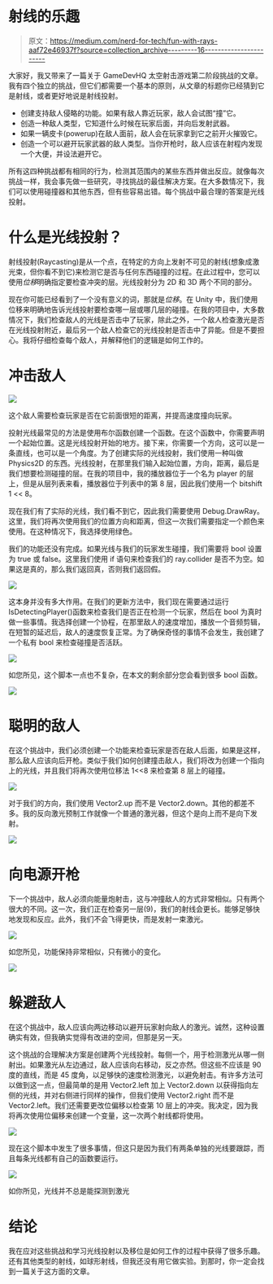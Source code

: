 # 射线的乐趣

> 原文：<https://medium.com/nerd-for-tech/fun-with-rays-aaf72e46937f?source=collection_archive---------16----------------------->

大家好，我又带来了一篇关于 GameDevHQ 太空射击游戏第二阶段挑战的文章。我有四个独立的挑战，但它们都需要一个基本的原则，从文章的标题你已经猜到它是射线，或者更好地说是射线投射。

*   创建支持敌人侵略的功能。如果有敌人靠近玩家，敌人会试图“撞”它。
*   创造一种敌人类型，它知道什么时候在玩家后面，并向后发射武器。
*   如果一辆皮卡(powerup)在敌人面前，敌人会在玩家拿到它之前开火摧毁它。
*   创造一个可以避开玩家武器的敌人类型。当你开枪时，敌人应该在射程内发现一个大便，并设法避开它。

所有这四种挑战都有相同的行为，检测其范围内的某些东西并做出反应。就像每次挑战一样，我会事先做一些研究，寻找挑战的最佳解决方案。在大多数情况下，我们可以使用碰撞器和其他东西，但有些容易出错。每个挑战中最合理的答案是光线投射。

# 什么是光线投射？

射线投射(Raycasting)是从一个点，在特定的方向上发射不可见的射线(想象成激光束，但你看不到它)来检测它是否与任何东西碰撞的过程。在此过程中，您可以使用*位移*明确指定要检查冲突的层。光线投射分为 2D 和 3D 两个不同的部分。

现在你可能已经看到了一个没有意义的词，那就是*位移*。在 Unity 中，我们使用位移来明确地告诉光线投射要检查哪一层或哪几层的碰撞。在我的项目中，大多数情况下，我们检查敌人的光线是否击中了玩家，除此之外，一个敌人检查激光是否在光线投射附近，最后另一个敌人检查它的光线投射是否击中了异能。但是不要担心。我将仔细检查每个敌人，并解释他们的逻辑是如何工作的。

# 冲击敌人

![](img/df83404a0b459efd62e4bd69414a5266.png)

这个敌人需要检查玩家是否在它前面很短的距离，并提高速度撞向玩家。

投射光线最常见的方法是使用布尔函数创建一个函数。在这个函数中，你需要声明一个起始位置。这是光线投射开始的地方。接下来，你需要一个方向，这可以是一条直线，也可以是一个角度。为了创建实际的光线投射，我们使用一种叫做 Physics2D 的东西。光线投射，在那里我们输入起始位置，方向，距离，最后是我们想要检测碰撞的层。在我的项目中，我的播放器位于一个名为 player 的层上，但是从层列表来看，播放器位于列表中的第 8 层，因此我们使用一个 bitshift 1 << 8。

现在我们有了实际的光线，我们看不到它，因此我们需要使用 Debug.DrawRay。这里，我们将再次使用我们的位置方向和距离，但这一次我们需要指定一个颜色来使用。在这种情况下，我选择使用绿色。

我们的功能还没有完成。如果光线与我们的玩家发生碰撞，我们需要将 bool 设置为 true 或 false。这里我们使用 if 语句来检查我们的 ray.collider 是否不为空。如果这是真的，那么我们返回真，否则我们返回假。

![](img/f8b28fab1c36568019f6bbada0a3d481.png)

这本身并没有多大作用。在我们的更新方法中，我们现在需要通过运行 IsDetectingPlayer()函数来检查我们是否正在检测一个玩家，然后在 bool 为真时做一些事情。我选择创建一个协程，在那里敌人的速度增加，播放一个音频剪辑，在短暂的延迟后，敌人的速度恢复正常。为了确保奇怪的事情不会发生，我创建了一个私有 bool 来检查碰撞是否活跃。

![](img/078177bab909136f0beb0526022beaac.png)

如您所见，这个脚本一点也不复杂，在本文的剩余部分您会看到很多 bool 函数。

![](img/310b8d9d84773d415e1852aed88c0a75.png)

# 聪明的敌人

在这个挑战中，我们必须创建一个功能来检查玩家是否在敌人后面，如果是这样，那么敌人应该向后开枪。类似于我们如何创建撞击敌人，我们将改为创建一个指向上的光线，并且我们将再次使用位移法 1<<8 来检查第 8 层上的碰撞。

![](img/e0525ac8ae4e98262f302b0244f9318b.png)

对于我们的方向，我们使用 Vector2.up 而不是 Vector2.down。其他的都差不多。我的反向激光预制工作就像一个普通的激光器，但这个是向上而不是向下发射。

![](img/128db5b6ac571a50dec3c8e476a63aa8.png)

# 向电源开枪

下一个挑战中，敌人必须向能量炮射击，这与冲撞敌人的方式非常相似。只有两个很大的不同。这一次，我们正在检查另一层(9)，我们的射线会更长。能够足够快地发现和反应。此外，我们不会飞得更快，而是发射一束激光。

![](img/e718441c74736ef8da62dc5f4719e065.png)

如您所见，功能保持非常相似，只有微小的变化。

![](img/98f2c143c5236e07d45f23c96ce596ba.png)

# 躲避敌人

在这个挑战中，敌人应该向两边移动以避开玩家射向敌人的激光。诚然，这种设置确实有效，但我确实觉得有改进的空间，但那是另一天。

这个挑战的合理解决方案是创建两个光线投射。每侧一个，用于检测激光从哪一侧射出。如果激光从左边通过，敌人应该向右移动，反之亦然。但这些不应该是 90 度的直线，而是 45 度角，以足够快的速度检测激光，以避免射击。有许多方法可以做到这一点，但最简单的是用 Vector2.left 加上 Vector2.down 以获得指向左侧的光线，并对右侧进行同样的操作，但我们使用 Vector2.right 而不是 Vector2.left。我们还需要更改位偏移以检查第 10 层上的冲突。我决定，因为我将再次使用位偏移来创建一个变量，这一次两个射线都将使用。

![](img/b37f213977057eb3d99be65d762d7ff6.png)

现在这个脚本中发生了很多事情，但这只是因为我们有两条单独的光线要跟踪，而且每条光线都有自己的函数要运行。

![](img/8753462fe0d1f8e7953a4c242cad9326.png)

如你所见，光线并不总是能探测到激光

# 结论

我在应对这些挑战和学习光线投射以及移位是如何工作的过程中获得了很多乐趣。还有其他类型的射线，如球形射线，但我还没有用它做实验。到那时，你一定会找到一篇关于这方面的文章。